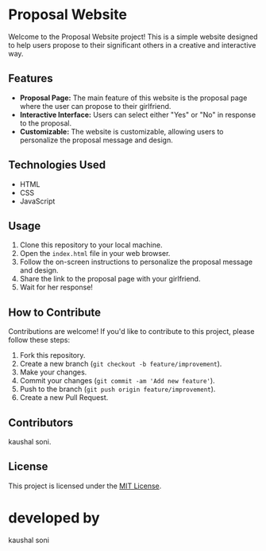 # Proposal Website

Welcome to the Proposal Website project! This is a simple website designed to help users propose to their significant others in a creative and interactive way.

## Features

- **Proposal Page:** The main feature of this website is the proposal page where the user can propose to their girlfriend.
- **Interactive Interface:** Users can select either "Yes" or "No" in response to the proposal.
- **Customizable:** The website is customizable, allowing users to personalize the proposal message and design.

## Technologies Used

- HTML
- CSS
- JavaScript

## Usage

1. Clone this repository to your local machine.
2. Open the `index.html` file in your web browser.
3. Follow the on-screen instructions to personalize the proposal message and design.
4. Share the link to the proposal page with your girlfriend.
5. Wait for her response!

## How to Contribute

Contributions are welcome! If you'd like to contribute to this project, please follow these steps:

1. Fork this repository.
2. Create a new branch (`git checkout -b feature/improvement`).
3. Make your changes.
4. Commit your changes (`git commit -am 'Add new feature'`).
5. Push to the branch (`git push origin feature/improvement`).
6. Create a new Pull Request.

## Contributors
kaushal soni. 

## License

This project is licensed under the [MIT License](LICENSE).

# developed by

kaushal soni
